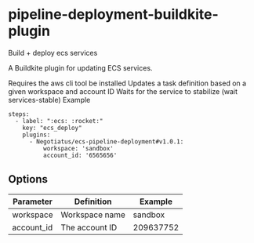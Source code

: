 # pipeline-deployment-buildkite-plugin
Build + deploy ecs services

A Buildkite plugin for updating ECS services.

Requires the aws cli tool be installed
Updates a task definition based on a given workspace and account ID
Waits for the service to stabilize (wait services-stable)
Example
```
steps:
  - label: ":ecs: :rocket:"
    key: "ecs_deploy"
    plugins:
      - Negotiatus/ecs-pipeline-deployment#v1.0.1:
          workspace: 'sandbox'
          account_id: '6565656'
```

## Options

Parameter | Definition | Example | 
--- | --- | ---
workspace | Workspace name | sandbox | 
account_id | The account ID | 209637752 | 
